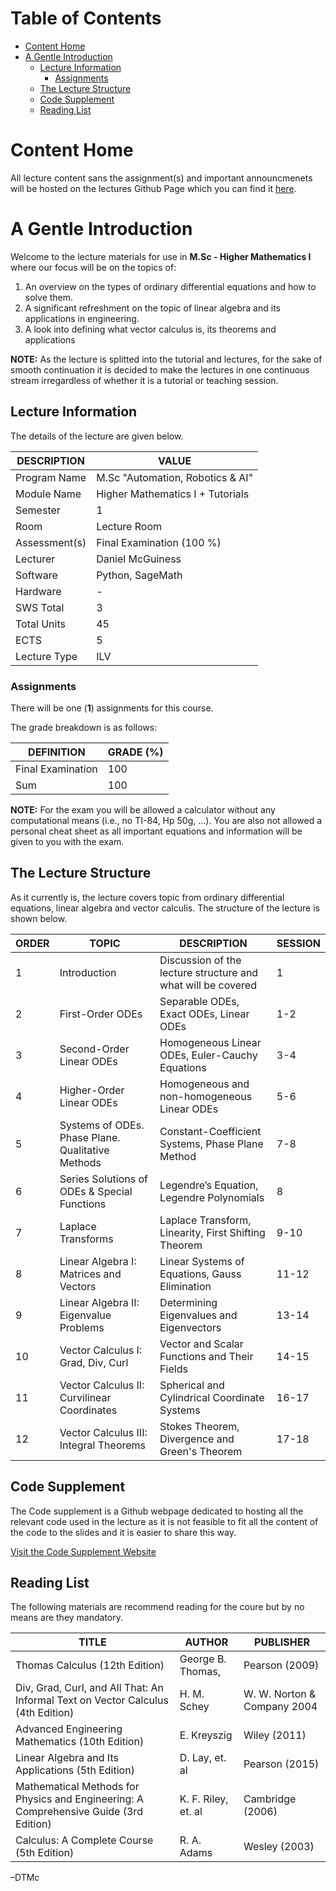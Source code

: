 # Table of Contents 

- [Content Home](#content-home)
- [A Gentle Introduction](#a-gentle-introduction)
  - [Lecture Information](#lecture-information)
    - [Assignments](#assignments)
  - [The Lecture Structure](#the-lecture-structure)
  - [Code Supplement](#code-supplement)
  - [Reading List](#reading-list)

# Content Home

All lecture content sans the assignment(s) and important announcmenets
will be hosted on the lectures Github Page which you can find it
[here](https://github.com/dTmC0945/L-MCI-MSc-Higher-Mathematics-I).

# A Gentle Introduction

Welcome to the lecture materials for use in **M.Sc - Higher Mathematics
I** where our focus will be on the topics of:

1.  An overview on the types of ordinary differential equations and how
    to solve them.
2.  A significant refreshment on the topic of linear algebra and its
    applications in engineering.
3.  A look into defining what vector calculus is, its theorems and
    applications

**NOTE:** As the lecture is splitted into the tutorial and lectures, for
the sake of smooth continuation it is decided to make the lectures in
one continuous stream irregardless of whether it is a tutorial or
teaching session.

## Lecture Information

The details of the lecture are given below.

| DESCRIPTION   | VALUE                            |
|---------------|----------------------------------|
| Program Name  | M.Sc "Automation, Robotics & AI" |
| Module Name   | Higher Mathematics I + Tutorials |
| Semester      | 1                                |
| Room          | Lecture Room                     |
| Assessment(s) | Final Examination (100 %)        |
| Lecturer      | Daniel McGuiness                 |
| Software      | Python, SageMath                 |
| Hardware      | \-                               |
| SWS Total     | 3                                |
| Total Units   | 45                               |
| ECTS          | 5                                |
| Lecture Type  | ILV                              |

### Assignments

There will be one (**1**) assignments for this course.

The grade breakdown is as follows:

| DEFINITION        | GRADE (%) |
|-------------------|-----------|
| Final Examination | 100       |
| Sum               | 100       |

**NOTE:** For the exam you will be allowed a calculator without any
computational means (i.e., no TI-84, Hp 50g, …). You are also not
allowed a personal cheat sheet as all important equations and
information will be given to you with the exam.

## The Lecture Structure

As it currently is, the lecture covers topic from ordinary differential
equations, linear algebra and vector calculis. The structure of the
lecture is shown below.

| ORDER | TOPIC | DESCRIPTION | SESSION |
|----|----|----|----|
| 1 | Introduction | Discussion of the lecture structure and what will be covered | 1 |
| 2 | First-Order ODEs | Separable ODEs, Exact ODEs, Linear ODEs | 1-2 |
| 3 | Second-Order Linear ODEs | Homogeneous Linear ODEs, Euler-Cauchy Equations | 3-4 |
| 4 | Higher-Order Linear ODEs | Homogeneous and non-homogeneous Linear ODEs | 5-6 |
| 5 | Systems of ODEs. Phase Plane. Qualitative Methods | Constant-Coefficient Systems, Phase Plane Method | 7-8 |
| 6 | Series Solutions of ODEs & Special Functions | Legendre’s Equation, Legendre Polynomials | 8 |
| 7 | Laplace Transforms | Laplace Transform, Linearity, First Shifting Theorem | 9-10 |
| 8 | Linear Algebra I: Matrices and Vectors | Linear Systems of Equations, Gauss Elimination | 11-12 |
| 9 | Linear Algebra II: Eigenvalue Problems | Determining Eigenvalues and Eigenvectors | 13-14 |
| 10 | Vector Calculus I: Grad, Div, Curl | Vector and Scalar Functions and Their Fields | 14-15 |
| 11 | Vector Calculus II: Curvilinear Coordinates | Spherical and Cylindrical Coordinate Systems | 16-17 |
| 12 | Vector Calculus III: Integral Theorems | Stokes Theorem, Divergence and Green's Theorem | 17-18 |

## Code Supplement

The Code supplement is a Github webpage dedicated to hosting all the
relevant code used in the lecture as it is not feasible to fit all the
content of the code to the slides and it is easier to share this way.

[Visit the Code Supplement
Website](https://dtmc0945.github.io/L-MCI-MSc-Higher-Mathematics-I/)

## Reading List

The following materials are recommend reading for the coure but by no
means are they mandatory.

| TITLE | AUTHOR | PUBLISHER |
|----|----|----|
| Thomas Calculus (12th Edition) | George B. Thomas, | Pearson (2009) |
| Div, Grad, Curl, and All That: An Informal Text on Vector Calculus (4th Edition) | H. M. Schey | W. W. Norton & Company 2004 |
| Advanced Engineering Mathematics (10th Edition) | E. Kreyszig | Wiley (2011) |
| Linear Algebra and Its Applications (5th Edition) | D. Lay, et. al | Pearson (2015) |
| Mathematical Methods for Physics and Engineering: A Comprehensive Guide (3rd Edition) | K. F. Riley, et. al | Cambridge (2006) |
| Calculus: A Complete Course (5th Edition) | R. A. Adams | Wesley (2003) |

–DTMc
